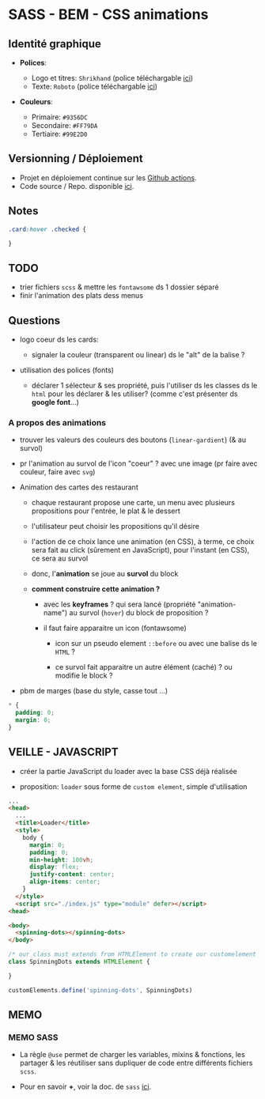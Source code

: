 # SASS - BEM - CSS animations

## Identité graphique

* **Polices**:
  * Logo et titres: ``Shrikhand`` (police téléchargable [ici](https://www.1001fonts.com/shrikhand-font.html))
  * Texte: ``Roboto`` (police téléchargable [ici](https://www.fontsquirrel.com/fonts/roboto))

* **Couleurs**:
  * Primaire: ``#9356DC`` 
  * Secondaire: ``#FF79DA``
  * Tertiaire: ``#99E2D0``


## Versionning / Déploiement

* Projet en déploiement continue sur les [Github actions](https://gouttebroze.github.io/oh-my-food/).
* Code source / Repo. disponible [ici](https://github.com/gouttebroze/oh-my-food).


## Notes

```scss
.card:hover .checked {

}

```

## TODO

* trier fichiers `scss` & mettre les `fontawsome` ds 1 dossier séparé
* finir l'animation des plats dess menus

## Questions

* logo coeur ds les cards:
  * signaler la couleur (transparent ou linear) ds le "alt" de la balise <img>?

* utilisation des polices (fonts) 
  * déclarer 1 sélecteur & ses propriété, puis l'utiliser ds les classes ds le `html` pour les déclarer & les utiliser? (comme c'est présenter ds **google font**...)

### A propos des animations

* trouver les valeurs des couleurs des boutons (``linear-gardient``) (& au survol)

* pr l'animation au survol de l'icon "coeur" ? avec une image (pr faire avec couleur, faire avec `svg`)

* Animation des cartes des restaurant 
  * chaque restaurant propose une carte, un menu avec plusieurs propositions pour l'entrée, le plat & le dessert
  * l'utilisateur peut choisir les propositions qu'il désire 
  * l'action de ce choix lance une animation (en CSS), à terme, ce choix sera fait au click (sûrement en JavaScript), pour l'instant (en CSS), ce sera au survol
  
  * donc, l'**animation** se joue au **survol** du block 

  * **comment construire cette animation ?**

    * avec les **keyframes** ? qui sera lancé (propriété "animation-name") au survol (`hover`) du block de proposition ? 
    
    * il faut faire apparaitre un icon (fontawsome)

      * icon sur un pseudo element `::before` ou avec une balise ds le `HTML` ?

      * ce survol fait apparaitre un autre élément (caché) ? ou modifie le block ? 
      


* pbm de marges (base du style, casse tout ...)
```scss
* {
  padding: 0;
  margin: 0;
}
```

## VEILLE - JAVASCRIPT

+ créer la partie JavaScript du loader avec la base CSS déjà réalisée 

+ proposition: ``loader`` sous forme de ``custom element``, simple d'utilisation

```html
...
<head>
  ...
  <title>Loader</title>
  <style>
    body {
      margin: 0;
      padding: 0;
      min-height: 100vh;
      display: flex;
      justify-content: center;
      align-items: center;
    }
  </style>
  <script src="./index.js" type="module" defer></script>
<head>

<body>
  <spinning-dots></spinning-dots>
</body>
```

```js
/* our class must extends from HTMLElement to create our customelement into HTML file */
class SpinningDots extends HTMLElement {

}

customElements.define('spinning-dots', SpinningDots)

```

## MEMO 

### MEMO SASS

* La règle `@use` permet de charger les variables, mixins & fonctions, les partager & les réutiliser sans dupliquer de code entre différents fichiers `scss`.

* Pour en savoir **+**, voir la doc. de `sass` [ici](https://sass-lang.com/documentation/at-rules/use/).